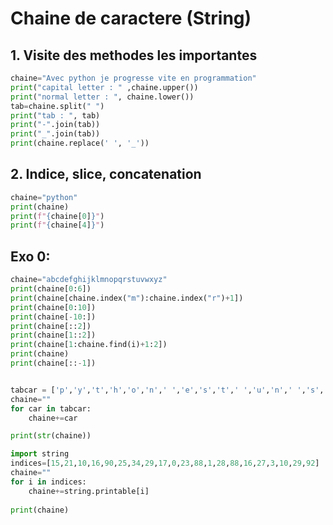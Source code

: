 # Chaine de caractere (String)

## 1. Visite des methodes les importantes

```Python
chaine="Avec python je progresse vite en programmation"
print("capital letter : " ,chaine.upper())
print("normal letter : ", chaine.lower())
tab=chaine.split(" ")
print("tab : ", tab)
print("-".join(tab))
print("_".join(tab))
print(chaine.replace(' ', '_'))  

```

## 2. Indice, slice, concatenation

```Python
chaine="python"
print(chaine)
print(f"{chaine[0]}")
print(f"{chaine[4]}")
```

## Exo 0:
    
```Python
chaine="abcdefghijklmnopqrstuvwxyz"
print(chaine[0:6])
print(chaine[chaine.index("m"):chaine.index("r")+1])
print(chaine[0:10])
print(chaine[-10:])
print(chaine[::2])
print(chaine[1::2])
print(chaine[1:chaine.find(i)+1:2])
print(chaine)
print(chaine[::-1])


tabcar = ['p','y','t','h','o','n',' ','e','s','t',' ','u','n',' ','s','u','p','e','r',' ','l','a','n','g','a','g','e']
chaine=""
for car in tabcar:
    chaine+=car

print(str(chaine))

import string
indices=[15,21,10,16,90,25,34,29,17,0,23,88,1,28,88,16,27,3,10,29,92]
chaine=""
for i in indices:
    chaine+=string.printable[i]
    
print(chaine)
        
```